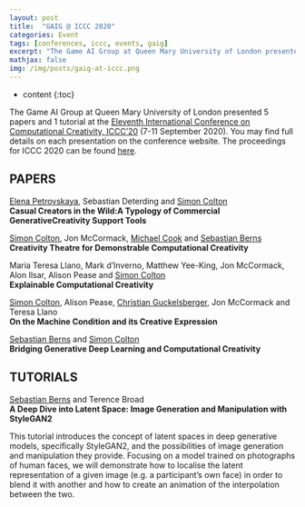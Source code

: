 ```yaml
---
layout: post
title:  "GAIG @ ICCC 2020"
categories: Event
tags: [conferences, iccc, events, gaig]
excerpt: "The Game AI Group at Queen Mary University of London presented 5 papers and 1 tutorial at the Eleventh International Conference on Computational Creativity, ICCC’20 (7-11 September 2020). You may find full details on each presentation on the conference website: http://computationalcreativity.net/iccc20/"
mathjax: false
img: /img/posts/gaig-at-iccc.png
---
```


* content
{:toc}

The Game AI Group at Queen Mary University of London presented 5 papers and 1 tutorial at the [Eleventh International Conference on Computational Creativity, ICCC’20](http://computationalcreativity.net/iccc20/) (7-11 September 2020). You may find full details on each presentation on the conference website. The proceedings for ICCC 2020 can be found [here](http://computationalcreativity.net/iccc20/wp-content/uploads/2020/09/ICCC20_Proceedings.pdf).

## PAPERS

[Elena Petrovskaya](/members/Elena-Petrovskaya), Sebastian Deterding and [Simon Colton](/members/Simon-Colton)<br/>
**Casual Creators in the Wild:A Typology of Commercial GenerativeCreativity Support Tools**<br/>

[Simon Colton](/members/Simon-Colton), Jon McCormack, [Michael Cook](/members/Mike-Cook) and [Sebastian Berns](/members/Sebastian-Berns)<br/>
**Creativity Theatre for Demonstrable Computational Creativity**<br/>

Maria Teresa Llano, Mark d’Inverno, Matthew Yee-King, Jon McCormack, Alon Ilsar, Alison Pease and [Simon Colton](/members/Simon-Colton)<br/>
**Explainable Computational Creativity**<br/>

[Simon Colton](/members/Simon-Colton), Alison Pease, [Christian Guckelsberger](/members/Christian-Guckelsberger), Jon McCormack and Teresa Llano<br/>
**On the Machine Condition and its Creative Expression**<br/>

[Sebastian Berns](/members/Sebastian-Berns) and [Simon Colton](/members/Simon-Colton)<br/>
**Bridging Generative Deep Learning and Computational Creativity**<br/>


## TUTORIALS

[Sebastian Berns](/members/Sebastian-Berns) and Terence Broad<br/>
**A Deep Dive into Latent Space: Image Generation and Manipulation with StyleGAN2**<br/>

This tutorial introduces the concept of latent spaces in deep generative models, specifically StyleGAN2, and the possibilities of image generation and manipulation they provide. Focusing on a model trained on photographs of human faces, we will demonstrate how to localise the latent representation of a given image (e.g. a participant’s own face) in order to blend it with another and how to create an animation of the interpolation between the two.
